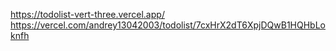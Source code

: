 https://todolist-vert-three.vercel.app/
<br>
https://vercel.com/andrey13042003/todolist/7cxHrX2dT6XpjDQwB1HQHbLoknfh
